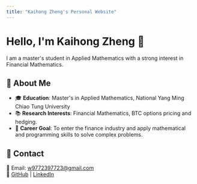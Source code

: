 ```yaml
---
title: "Kaihong Zheng's Personal Website"
---
```


# Hello, I'm Kaihong Zheng 👋
I am a master's student in Applied Mathematics with a strong interest in Financial Mathematics.

## 🔹 About Me
- 🎓 **Education**: Master's in Applied Mathematics, National Yang Ming Chiao Tung University
- 📚 **Research Interests**: Financial Mathematics, BTC options pricing and hedging.
- 🏢 **Career Goal**: To enter the finance industry and apply mathematical and programming skills to solve complex problems.

## 🔹 Contact
📧 Email: w9772397723@gmail.com  
💼 [GitHub](https://github.com/kaihongzheng) | [LinkedIn](https://www.linkedin.com/in/kaihong-zheng-66a105355/)

